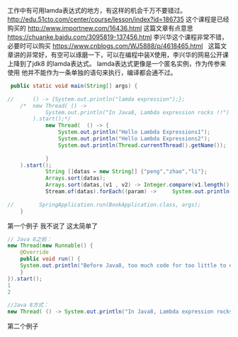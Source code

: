  
 
 工作中有可用lamda表达式的地方，有这样的机会千万不要错过。
 http://edu.51cto.com/center/course/lesson/index?id=186735  这个课程是已经购买的
 http://www.importnew.com/16436.html  这篇文章有点意思   https://chuanke.baidu.com/3095819-137456.html 李兴华这个课程非常不错，
 必要时可以购买
 https://www.cnblogs.com/WJ5888/p/4618465.html   这篇文章讲的非常好，有空可以琢磨一下，可以在编程中装X使用，李兴华的网易公开课上降到了jdk8
 的lamda表达式。
 lamda表达式更像是一个匿名实例，作为传参来使用 
 他并不能作为一条单独的语句来执行，编译都会通不过。
 
``` java
 public static void main(String[] args) {
 
//    	() -> {System.out.println("lamda expression");};
    /*	new Thread( () -> 
    		System.out.println("In Java8, Lambda expression rocks !!")
    	).start();*/
    		new Thread(  () -> {
    			System.out.println("Hello Lambda Expressions1");
    			System.out.println("Hello Lambda Expressions2");
    			System.out.println(Thread.currentThread().getName());
    			
    		}
	).start();
    		String []datas = new String[] {"peng","zhao","li"};
    	    Arrays.sort(datas);
    	    Arrays.sort(datas,(v1 , v2) -> Integer.compare(v1.length(), v2.length()));
    	    Stream.of(datas).forEach((param) ->     System.out.println(param));
    	
//        SpringApplication.run(BookApplication.class, args);
    }
```
第一个例子 我不说了  这太简单了
``` java
// Java 8之前：
new Thread(new Runnable() {
    @Override
    public void run() {
    System.out.println("Before Java8, too much code for too little to do");
    }
}).start();
1
2
	
//Java 8方式：
new Thread( () -> System.out.println("In Java8, Lambda expression rocks !!") ).start();
```
第二个例子  






